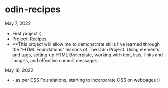 # odin-recipes
<p> May 7, 2022 <p>
<ul> 
<li> First project :) </li>
<li> Project: Recipes </li>
<li> **This project will allow me to demonstrate skills I've learned through the "HTML Foundations" lessons of The Odin Project. Using elements and tags, setting up HTML Boilerplate, working with text, lists, links and images, and effective commit messages. </li> </ul>
<p> May 16, 2022 <p>
<ul>
<li> - as per CSS Foundations, starting to incorporate CSS on webpages :) </li>
</ul>